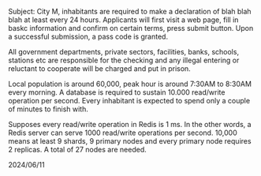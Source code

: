 
Subject: 
City M, inhabitants are required to make a declaration of blah blah blah at least every 24 hours. Applicants will first visit a web page, fill in baskc information and confirm on certain terms, press submit button. Upon a successful submission, a pass code is granted. 

All government departments, private sectors, facilities, banks, schools, stations etc are responsible for the checking and any illegal entering or reluctant to cooperate will be charged and put in prison. 

Local population is around 60,000, peak hour is around 7:30AM to 8:30AM every morning. A database is required to sustain 10.000 read/write operation per second. Every inhabitant is expected to spend only a couple of minutes to finish with. 

Supposes every read/write operation in Redis is 1 ms. In the other words, a Redis server can serve 1000 read/write operations per second. 10,000 means at least 9 shards, 9 primary nodes and every primary node requires 2 replicas. A total of 27 nodes are needed. 

2024/06/11